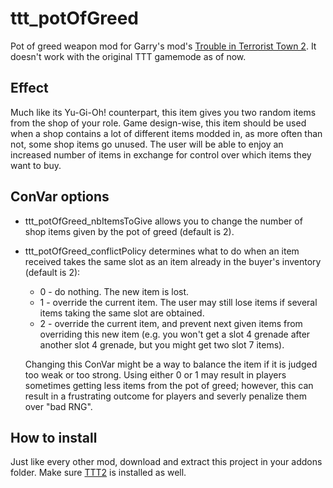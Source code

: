 # ttt_potOfGreed
Pot of greed weapon mod for Garry's mod's [Trouble in Terrorist Town 2](https://github.com/TTT-2). It doesn't work with the original TTT gamemode as of now.

## Effect
Much like its Yu-Gi-Oh! counterpart, this item gives you two random items from the shop of your role.
Game design-wise, this item should be used when a shop contains a lot of different items modded in, as more often than not, some shop items go unused. The user will be able to enjoy an increased number of items in exchange for control over which items they want to buy.

## ConVar options
* ttt_potOfGreed_nbItemsToGive allows you to change the number of shop items given by the pot of greed (default is 2).
* ttt_potOfGreed_conflictPolicy determines what to do when an item received takes the same slot as an item already in the buyer's inventory (default is 2):
  * 0 - do nothing. The new item is lost.
  * 1 - override the current item. The user may still lose items if several items taking the same slot are obtained.
  * 2 - override the current item, and prevent next given items from overriding this new item (e.g. you won't get a slot 4 grenade after another slot 4 grenade, but you might get two slot 7 items).

  Changing this ConVar might be a way to balance the item if it is judged too weak or too strong. Using either 0 or 1 may result in players sometimes getting less items from the pot of greed; however, this can result in a frustrating outcome for players and severly penalize them over "bad RNG".
  
## How to install
Just like every other mod, download and extract this project in your addons folder. Make sure [TTT2](https://github.com/TTT-2/TTT2) is installed as well.
